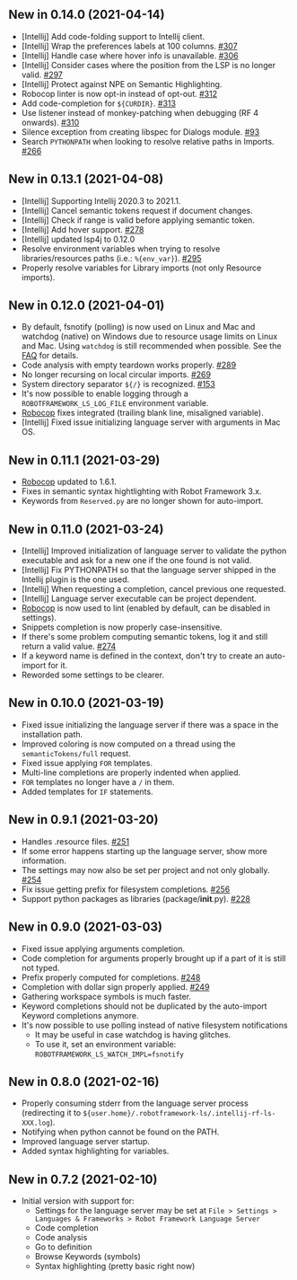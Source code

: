New in 0.14.0 (2021-04-14)
-----------------------------

- [Intellij] Add code-folding support to Intellij client.
- [Intellij] Wrap the preferences labels at 100 columns. [#307](https://github.com/robocorp/robotframework-lsp/issues/307)
- [Intellij] Handle case where hover info is unavailable. [#306](https://github.com/robocorp/robotframework-lsp/issues/306)
- [Intellij] Consider cases where the position from the LSP is no longer valid. [#297](https://github.com/robocorp/robotframework-lsp/issues/297)
- [Intellij] Protect against NPE on Semantic Highlighting.
- Robocop linter is now opt-in instead of opt-out. [#312](https://github.com/robocorp/robotframework-lsp/issues/312)
- Add code-completion for `${CURDIR}`. [#313](https://github.com/robocorp/robotframework-lsp/issues/313)
- Use listener instead of monkey-patching when debugging (RF 4 onwards). [#310](https://github.com/robocorp/robotframework-lsp/issues/310)
- Silence exception from creating libspec for Dialogs module. [#93](https://github.com/robocorp/robotframework-lsp/issues/93)
- Search `PYTHONPATH` when looking to resolve relative paths in Imports. [#266](https://github.com/robocorp/robotframework-lsp/issues/266)


New in 0.13.1 (2021-04-08)
-----------------------------

- [Intellij] Supporting Intellij 2020.3 to 2021.1.
- [Intellij] Cancel semantic tokens request if document changes.
- [Intellij] Check if range is valid before applying semantic token.
- [Intellij] Add hover support. [#278](https://github.com/robocorp/robotframework-lsp/issues/278)
- [Intellij] updated lsp4j to 0.12.0
- Resolve environment variables when trying to resolve libraries/resources paths (i.e.: `%{env_var}`). [#295](https://github.com/robocorp/robotframework-lsp/issues/295)
- Properly resolve variables for Library imports (not only Resource imports).


New in 0.12.0 (2021-04-01)
-----------------------------

- By default, fsnotify (polling) is now used on Linux and Mac and watchdog (native) on Windows due to resource usage limits on Linux and Mac.
  Using `watchdog` is still recommended when possible. See the [FAQ](https://github.com/robocorp/robotframework-lsp/blob/master/robotframework-ls/docs/faq.md#how-to-change-the-file-watch-mode)
  for details. 
- Code analysis with empty teardown works properly. [#289](https://github.com/robocorp/robotframework-lsp/issues/289)
- No longer recursing on local circular imports. [#269](https://github.com/robocorp/robotframework-lsp/issues/269)
- System directory separator `${/}` is recognized. [#153](https://github.com/robocorp/robotframework-lsp/issues/153)
- It's now possible to enable logging through a `ROBOTFRAMEWORK_LS_LOG_FILE` environment variable.
- [Robocop](https://robocop.readthedocs.io/en/latest/) fixes integrated (trailing blank line, misaligned variable).
- [Intellij] Fixed issue initializing language server with arguments in Mac OS.


New in 0.11.1 (2021-03-29)
-----------------------------

- [Robocop](https://robocop.readthedocs.io/en/latest/) updated to 1.6.1.
- Fixes in semantic syntax hightlighting with Robot Framework 3.x.
- Keywords from `Reserved.py` are no longer shown for auto-import.


New in 0.11.0 (2021-03-24)
-----------------------------

- [Intellij] Improved initialization of language server to validate the python executable and ask for a new one if the one found is not valid.
- [Intellij] Fix PYTHONPATH so that the language server shipped in the Intellij plugin is the one used.
- [Intellij] When requesting a completion, cancel previous one requested.
- [Intellij] Language server executable can be project dependent.
- [Robocop](https://robocop.readthedocs.io/en/latest/) is now used to lint (enabled by default, can be disabled in settings).
- Snippets completion is now properly case-insensitive.
- If there's some problem computing semantic tokens, log it and still return a valid value. [#274](https://github.com/robocorp/robotframework-lsp/issues/274)
- If a keyword name is defined in the context, don't try to create an auto-import for it.
- Reworded some settings to be clearer.


New in 0.10.0 (2021-03-19)
-----------------------------

- Fixed issue initializing the language server if there was a space in the installation path.
- Improved coloring is now computed on a thread using the `semanticTokens/full` request.
- Fixed issue applying `FOR` templates.
- Multi-line completions are properly indented when applied.
- `FOR` templates no longer have a `/` in them.
- Added templates for `IF` statements.


New in 0.9.1 (2021-03-20)
-----------------------------

- Handles .resource files. [#251](https://github.com/robocorp/robotframework-lsp/issues/251)
- If some error happens starting up the language server, show more information.
- The settings may now also be set per project and not only globally. [#254](https://github.com/robocorp/robotframework-lsp/issues/254)
- Fix issue getting prefix for filesystem completions. [#256](https://github.com/robocorp/robotframework-lsp/issues/256)
- Support python packages as libraries (package/__init__.py). [#228](https://github.com/robocorp/robotframework-lsp/issues/228)


New in 0.9.0 (2021-03-03)
-----------------------------

- Fixed issue applying arguments completion.
- Code completion for arguments properly brought up if a part of it is still not typed.
- Prefix properly computed for completions. [#248](https://github.com/robocorp/robotframework-lsp/issues/248)
- Completion with dollar sign properly applied. [#249](https://github.com/robocorp/robotframework-lsp/issues/249)
- Gathering workspace symbols is much faster.
- Keyword completions should not be duplicated by the auto-import Keyword completions anymore. 
- It's now possible to use polling instead of native filesystem notifications
  - It may be useful in case watchdog is having glitches.
  - To use it, set an environment variable: `ROBOTFRAMEWORK_LS_WATCH_IMPL=fsnotify`


New in 0.8.0 (2021-02-16)
-----------------------------

- Properly consuming stderr from the language server process (redirecting it to `${user.home}/.robotframework-ls/.intellij-rf-ls-XXX.log`).
- Notifying when python cannot be found on the PATH.
- Improved language server startup.
- Added syntax highlighting for variables. 


New in 0.7.2 (2021-02-10)
-----------------------------

- Initial version with support for:
  - Settings for the language server may be set at `File > Settings > Languages & Frameworks > Robot Framework Language Server`
  - Code completion
  - Code analysis
  - Go to definition
  - Browse Keywords (symbols)
  - Syntax highlighting (pretty basic right now)